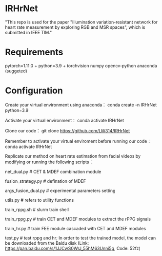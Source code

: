 # IRHrNet
"This repo is used for the paper "Illumination variation-resistant network for heart rate measurement by exploring RGB and MSR spaces", which is submitted in IEEE TIM."

# Requirements
pytorch=1.11.0 +
python=3.9 +
torchvision
numpy
opencv-python
anaconda (suggeted)

# Configuration
Create your virtual environment using anaconda：
conda create -n IRHrNet python=3.9

Activate your virtual environment：
conda activate IRHrNet

Clone our code：
git clone https://github.com/Llili314/IRHrNet

Remember to activate your virtual enviroment before running our code：
conda activate IRHrNet

Replicate our method on heart rate estimation from facial videos by modifying or running the following scripts：

net_dual.py # CET & MDEF combination module

fusion_strategy.py # defination of MDEF

args_fusion_dual.py # experimental parameters setting

utils.py # refers to utility functions

train_rppg.sh # slurm train shell

train_rppg.py # train CET and MDEF modules to extract the rPPG signals 

train_hr.py # train FEE module cascaded with CET and MDEF modules 

test.py  # test rppg and hr; In order to test the trained model, the model can be downloaded from the Baidu disk (Link: https://pan.baidu.com/s/1JJCwS0WrJ_55hM63Unni5g, Code: 52fz)

